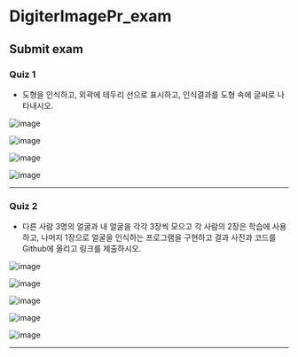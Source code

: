# DigiterImagePr_exam
## Submit exam

### Quiz 1
- 도형을 인식하고, 외곽에 테두리 선으로 표시하고, 인식결과를 도형 속에 글씨로 나타내시오.

![image](https://user-images.githubusercontent.com/96164365/207240864-717a0ce8-5be2-4c03-844d-ab3202ee2676.png)

![image](https://user-images.githubusercontent.com/96164365/207248465-96f3c074-4904-4809-b8b4-128c642feccf.png)

![image](https://user-images.githubusercontent.com/96164365/207248492-02e73898-557c-4886-8a24-9f0233311ec6.png)

![image](https://user-images.githubusercontent.com/96164365/207248534-bb678e91-f405-4103-93c6-41d38aef3141.png)


---

### Quiz 2
- 다른 사람 3명의 얼굴과 내 얼굴을 각각 3장씩 모으고 각 사람의 2장은 학습에 사용하고, 나머지 1장으로 얼굴을 인식하는 프로그램을 구현하고 결과 사진과 코드를 Github에 올리고 링크를 제출하시오.

![image](https://user-images.githubusercontent.com/96164365/207240615-3993e0f4-11bc-453c-af5d-38acc852ae07.png)

![image](https://user-images.githubusercontent.com/96164365/207240511-3d39e886-f452-4a88-a26b-63503bf1a759.png)

![image](https://user-images.githubusercontent.com/96164365/207240539-0f11a7cc-c796-48a2-af59-7f3190b8b4ef.png)

![image](https://user-images.githubusercontent.com/96164365/207240571-69ca90b3-de1d-4ac7-9084-c7b78768c8e6.png)

![image](https://user-images.githubusercontent.com/96164365/207240319-65948675-d3ac-43ea-8324-8442b39c1826.png)

---
